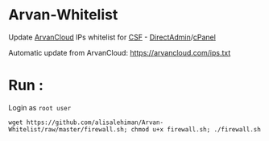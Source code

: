 # Arvan-Whitelist
Update [ArvanCloud](https://www.arvancloud.com/en) IPs whitelist for [CSF](https://configserver.com/cp/csf.html) - [DirectAdmin](https://www.directadmin.com/)/[cPanel](https://cpanel.net/)

Automatic update from ArvanCloud:
https://arvancloud.com/ips.txt

# Run :
Login as `root user`
```
wget https://github.com/alisalehiman/Arvan-Whitelist/raw/master/firewall.sh; chmod u+x firewall.sh; ./firewall.sh
```
